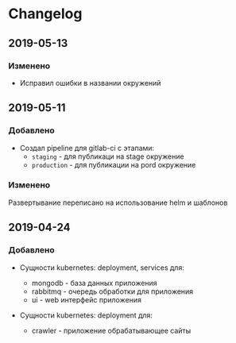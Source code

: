 # Changelog

## 2019-05-13
### Изменено
- Исправил ошибки в названии окружений

## 2019-05-11

### Добавлено
- Создал pipeline для gitlab-ci с этапами:
  - `staging` - для публикаци на stage окружение
  - `production` - для публикации на pord окружение

### Изменено
Развертывание переписано на использование helm и шаблонов


## 2019-04-24

### Добавлено
- Сущности kubernetes: deployment, services для:
  - mongodb - база данных приложения
  - rabbitmq - очередь обработки для приложения
  - ui - web интерфейс приложения

- Сущности kubernetes: deployment для:
  - crawler - приложение обрабатывающее сайты
